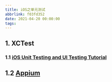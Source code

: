 ```yaml
---
title: iOS之单元测试
abbrlink: f03fd352
date: 2021-04-20 00:00:00
tags:
---
```


## 1. XCTest

### 1.1 [iOS Unit Testing and UI Testing Tutorial](https://www.raywenderlich.com/960290-ios-unit-testing-and-ui-testing-tutorial)

## 1.2 [Appium](http://appium.io/docs/en/about-appium/getting-started/?lang=zh)
